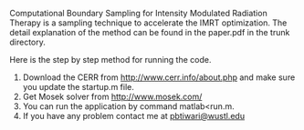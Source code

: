 Computational Boundary Sampling for Intensity Modulated Radiation Therapy is a sampling technique to accelerate the IMRT 
optimization. The detail explanation of the method can be found in the paper.pdf in the trunk directory. 

Here is the step by step method for running the code.
1) Download the CERR from http://www.cerr.info/about.php and make sure you update the startup.m file.
2) Get Mosek solver from http://www.mosek.com/
3) You can run the application by command matlab<run.m.
4) If you have any problem contact me at pbtiwari@wustl.edu
